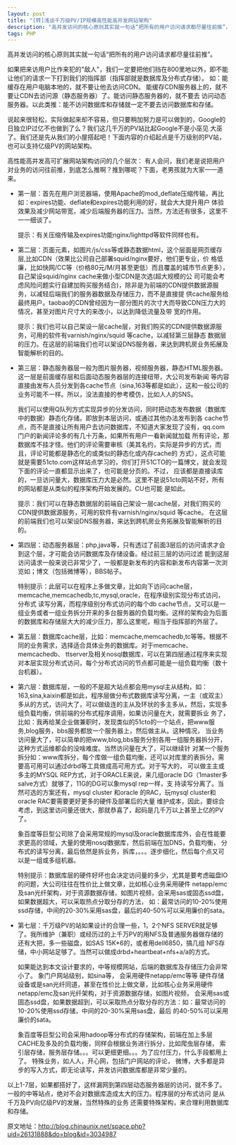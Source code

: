 ```yaml
---
layout: post
title: "[转]浅谈千万级PV/IP规模高性能高并发网站架构"
description: "高并发访问的核心原则其实就一句话“把所有的用户访问请求都尽量往前推”，如果把来访用户比作来犯的"敌人"，我们一定要把他们挡在800里地以外，即不能让他们的请求一下打到我们的指挥部（指挥部就是数据库及分布式存储）。"
tags: PHP
---
```


高并发访问的核心原则其实就一句话“把所有的用户访问请求都尽量往前推”。

如果把来访用户比作来犯的"敌人"，我们一定要把他们挡在800里地以外，即不能让他们的请求一下打到我们的指挥部（指挥部就是数据库及分布式存储）。
如：能缓存在用户电脑本地的，就不要让他去访问CDN。 能缓存CDN服务器上的，就不要让CDN去访问源（静态服务器）了。能访问静态服务器的，就不要去
访问动态服务器。以此类推：能不访问数据库和存储就一定不要去访问数据库和存储。

说起来很轻松，实际做起来却不容易，但只要稍加努力是可以做到的，Google的日独立IP过亿不也做到了么？我们这几千万的PV站比起Google不是小巫见
大巫了。我们还是先从我们的小屋搭起吧！下面内容的介绍起点是千万级别的PV站，也可以支持亿级PV的网站架构。

高性能高并发高可扩展网站架构访问的几个层次：
有人会问，我们老是说把用户对业务的访问往前推，到底怎么推啊？推到哪呢？下面，老男孩就为大家一一道来。

*	第一层：首先在用户浏览器端，使用Apache的mod_deflate压缩传输，再比如：expires功能、deflate和expires功能利用的好，就会大大提升用户
	体验效果及减少网站带宽，减少后端服务器的压力。当然，方法还有很多，这里不一一细谈了。
	
	提示：有关压缩传输及expires功能nginx/lighttpd等软件同样也有。
*	第二层：页面元素，如图片/js/css等或静态数据html，这个层面是网页缓存层,比如CDN（效果比公司自己部署squid/nginx要好，他们更专业，价
	格低廉，比如快网/CC等（价格80元/M/月甚至更低）而且覆盖的城市节点更多），自己架设squid/nginx cache来做小型CDN是次选(超大规模的公
	司可能会考虑风险问题实行自建加购买服务结合)，除非是为前端的CDN提供数据源服务，以减轻后端我们的服务器数据及存储压力，而不是直接提
	供cache服务给最终用户。taobao的CDN曾经因为一部分图片的次寸大而导致CDN压力大的情况，甚至对图片尺寸大的来改小，以达到降低流量及带
	宽的作用。
	
	提示：我们也可以自己架设一层cache层，对我们购买的CDN提供数据源服务，可用的软件有varnish/nginx/squid 等cache，以减轻第三层静态
	数据层的压力。在这层的前端我们也可以架设DNS服务器，来达到跨机房业务拓展及智能解析的目的。
*	第三层：静态服务器层一般为图片服务器，视频服务器，静态HTML服务器。这一层是前面缓存层和后面动态服务器层的连接纽带，大公司发布新闻
	等内容直接由发布人员分发到各cache节点（sina,163等都是如此），这和一般公司的业务可能不一样。所以，没法直接的参考模仿，比如人人的SNS。
	
	我们可以使用Q队列方式实现异步的分发访问，同时把动态发布数据（数据库中的数据）静态化存储。即放到本层访问，或通过其他办法发布到各
	cache节点，而不是直接让所有用户去访问数据库，不知道大家发现了没有，qq.com门户的新闻评论多的有几十万条，如果所有用户一看新闻就加载
	所有评论，那数据库不挂才怪。他们的评论需要审核（美其名约，实际是异步的方式，而且，评论可能都是静态化的或类似的静态化或内存cache的
	方式），这点可能就是需要51cto.com这样站点学习的，你们打开51CTO的一篇博文，就会发现下面的评论一直都显示出来了，也可能是分页的。不过，
	应该都是直接读库的，一旦访问量大，数据库压力大是必然。这里不是说51cto网站不好，所有的网站都是从类似的程序架构开始发展的。CU也可能
	是如此。
	
	提示：我们可以在静态数据层的前端自己架设一层cache层，对我们购买的CDN提供数据源服务，可用的软件有varnish/nginx/squid 等cache。
	在这层的前端我们也可以架设DNS服务器，来达到跨机房业务拓展及智能解析的目的。
*	第四层：动态服务器层：php,java等，只有透过了前面3层后的访问请求才会到这个层，才可能会访问数据库及存储设备。经过前三层的访问过滤
	能到这层访问请求一般来说已非常少了，一般都是新发布的内容和新发布内容第一次浏览如；博文（包括微博等），BBS帖子。
	
	特别提示：此层可以在程序上多做文章，比如向下访问cache层，memcache,memcachedb,tc,mysql,oracle，在程序级别实现分布式访问，分布式
	读写分离，而程序级别分布式访问的每个db cache节点，又可以是一组业务或者一组业务拆分开来的多台服务器的负载均衡。这样的架构会为后面
	的数据库和存储层大大的减少压力，那么这里呢，相当于指挥部的外层了。
*	第五层：数据库cache层，比如：memcache,memcachedb,tc等等。根据不同的业务需求，选择适合具体业务的数据库。对于memcache、memcachedb、
	ttserver及相关nosql数据库，可以在第四层通过程序来实现对本层实现分布式访问，每个分布式访问的节点都可能是一组负载均衡（数十台机器）。
*	第六层：数据库层，一般的不是超大站点都会用mysql主从结构，如：163,sina,kaixin都是如此，程序层做分布式数据库读写分离，一主（或双主）
	多从的方式，访问大了，可以做级连的主从及环状的多主多从，然后，实现多组负载均衡，供前端的分布式程序调用，如果访问量在大，就需要拆业
	务了，比如：我再给某企业做兼职时，发现类似的51cto的一个站点，把www服务,blog服务，bbs服务都放一个服务器上，然后做主从。这种情况，
	当业务访问量大了，可以简单的把www,blog,bbs服务分别各用一组服务器拆分开，这种方式运维都会的没啥难度。当然访问量在大了，可以继续针
	对某一个服务拆分如：www库拆分，每个库做一组负载均衡，还可以对库里的表拆分。需要高可用可以通过drbd等工具做成高可用方式。对于写大的，
	可以做主主或多主的MYSQL REP方式，对于ORACLE来说，来几组oracle DG（1master多salve方式）就够了，11G的DG可以象mysql rep一样，支
	持读写分离了。当然可选的方案还有，mysql cluster 和oracle 的RAC，玩mysql cluster和oracle RAC要需要更好更多的硬件及部署后的大量
	维护成本，因此，要综合考虑，到这里访问量还很大，那就恭喜了，起码是几千万以上甚至上亿的PV了。
	
	象百度等巨型公司除了会采用常规的mysql及oracle数据库库外，会在性能要求更高的领域，大量的使用nosql数据库，然后前端在加DNS，负载均衡，
	分布式的读写分离，最后依然是拆业务，拆库，。。。逐步细化，然后每个点又可以是一组或多组机器。
	
	特别提示：数据库层的硬件好坏也会决定访问量的多少，尤其是要考虑磁盘IO的问题，大公司往往在性价比上做文章，比如核心业务采用硬件
	netapp/emc及san光纤架构，对于资源数据存储，如图片视频，会采用sas或固态ssd盘，如果数据超大，可以采取热点分取分存的方法，
	如：最常访问的10-20%使用ssd存储，中间的20-30%采用sas盘，最后的40-50%可以采用廉价的sata。
*	第七层：千万级PV的站如果设计的合理一些，1，2个NFS SERVER就足够了。我所维护（兼职）或经历过的上千万PV的用NFS及普通服务器做存储的
	还有大把，多一些磁盘，如SAS 15K*6的，或者用dell6850，搞几组 NFS存储，中小网站足够了。当然可以做成drbd+heartbeat+nfs+a/a的方式。
	
	如果能达到本文设计要求的，中等规模网站，后端的数据库及存储压力会非常小了。 象门户网站级别，如sina等， 会采用硬件netapp/emc等等
	硬件存储设备或是san光纤同道，甚至在性价比上做文章，比如核心业务采用硬件netapp/emc及san光纤架构，对于资源数据存储，如图片视频，
	会采用sas或固态ssd盘，如果数据超到，可以采取热点分取分存的方法：如：最常访问的10-20%使用ssd存储，中间的20-30%采用sas盘，最后
	的40-50%可以采用廉价的sata。
	
	象百度等巨型公司会采用hadoop等分布式的存储架构，前端在加上多层CACHE及多及的负载均衡，同样会根据业务进行拆分，比如爬虫层存储，
	索引层存储，服务层存储。。。可以更细更细。。。为了应付压力，什么手段都用上了。 特殊业务，如人人，开心网，包括门户网站的评论，
	微博，大多都是异步的写入方式，即无论读写，并发访问数据库都是非常少量的。
	
以上1-7层，如果都搭好了，这样漏网到第四层动态服务器层的访问，就不多了。一般的中等站点，绝对不会对数据库造成太大的压力。程序层的分布式访问
是从千万及PV向亿级PV的发展，当然特殊的业务 还需要特殊架构，来合理利用数据库和存储。
    
原文地址：<http://blog.chinaunix.net/space.php?uid=26131888&do=blog&id=3034987>